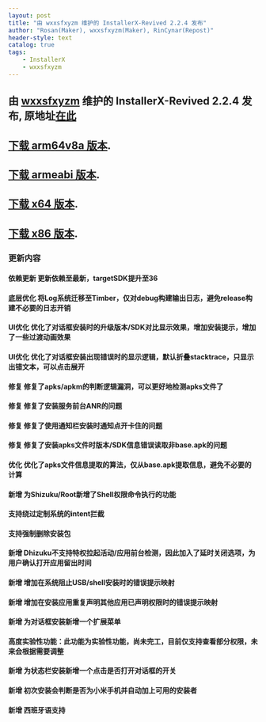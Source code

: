 ```yaml
---
layout: post
title: "由 wxxsfxyzm 维护的 InstallerX-Revived 2.2.4 发布"
author: "Rosan(Maker), wxxsfxyzm(Maker), RinCynar(Repost)"
header-style: text
catalog: true
tags:
    - InstallerX
    - wxxsfxyzm
---
```


## 由 [wxxsfxyzm](https://github.com/wxxsfxyzm) 维护的 InstallerX-Revived 2.2.4 发布, 原地址[在此](https://github.com/wxxsfxyzm/InstallerX-Revived/releases/tag/v2.2.4)
## [下载 arm64v8a 版本](/file/InstallerX-wxxsfxyzm-2.2.4-arm64.apk).
## [下载 armeabi 版本](/file/InstallerX-wxxsfxyzm-2.2.4-armeabi.apk).
## [下载 x64 版本](/file/InstallerX-wxxsfxyzm-2.2.4-x64.apk).
## [下载 x86 版本](/file/InstallerX-wxxsfxyzm-2.2.4-x86.apk).

### 更新内容

#### 依赖更新 更新依赖至最新，targetSDK提升至36
#### 底层优化 将Log系统迁移至Timber，仅对debug构建输出日志，避免release构建不必要的日志开销
#### UI优化 优化了对话框安装时的升级版本/SDK对比显示效果，增加安装提示，增加了一些过渡动画效果
#### UI优化 优化了对话框安装出现错误时的显示逻辑，默认折叠stacktrace，只显示出错文本，可以点击展开
#### 修复 修复了apks/apkm的判断逻辑漏洞，可以更好地检测apks文件了
#### 修复 修复了安装服务前台ANR的问题
#### 修复 修复了使用通知栏安装时通知点开卡住的问题
#### 修复 修复了安装apks文件时版本/SDK信息错误读取非base.apk的问题
#### 优化 优化了apks文件信息提取的算法，仅从base.apk提取信息，避免不必要的计算
#### 新增 为Shizuku/Root新增了Shell权限命令执行的功能
#### 支持绕过定制系统的intent拦截
#### 支持强制删除安装包
#### 新增 Dhizuku不支持特权拉起活动/应用前台检测，因此加入了延时关闭选项，为用户确认打开应用留出时间
#### 新增 增加在系统阻止USB/shell安装时的错误提示映射
#### 新增 增加在安装应用重复声明其他应用已声明权限时的错误提示映射
#### 新增 为对话框安装新增一个扩展菜单
#### 高度实验性功能：此功能为实验性功能，尚未完工，目前仅支持查看部分权限，未来会根据需要调整
#### 新增 为状态栏安装新增一个点击是否打开对话框的开关
#### 新增 初次安装会判断是否为小米手机并自动加上可用的安装者
#### 新增 西班牙语支持